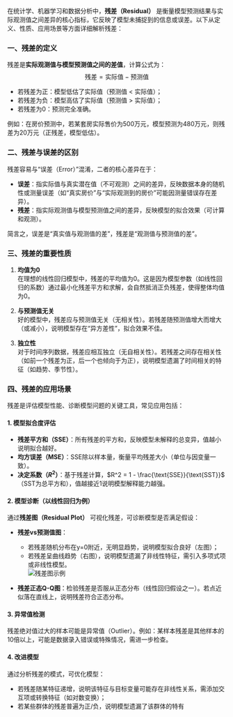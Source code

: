 在统计学、机器学习和数据分析中，**残差（Residual）** 是衡量模型预测结果与实际观测值之间差异的核心指标，它反映了模型未捕捉到的信息或误差。以下从定义、性质、应用场景等方面详细解析残差：


### 一、残差的定义
残差是**实际观测值与模型预测值之间的差值**，计算公式为：  
$$\text{残差} = \text{实际值} - \text{预测值}$$  
- 若残差为正：模型低估了实际值（预测值 < 实际值）；  
- 若残差为负：模型高估了实际值（预测值 > 实际值）；  
- 若残差为0：预测完全准确。  

例如：在房价预测中，若某套房实际售价为500万元，模型预测为480万元，则残差为20万元（正残差，模型低估）。


### 二、残差与误差的区别
残差容易与“误差（Error）”混淆，二者的核心差异在于：  
- **误差**：指实际值与真实潜在值（不可观测）之间的差异，反映数据本身的随机性或测量误差（如“真实房价”与“实际观测到的房价”可能因测量错误存在差异）。  
- **残差**：指实际观测值与模型预测值之间的差异，反映模型的拟合效果（可计算和观测）。  

简言之，误差是“真实值与观测值的差”，残差是“观测值与预测值的差”。


### 三、残差的重要性质
1. **均值为0**  
   在理想的线性回归模型中，残差的平均值为0。这是因为模型参数（如线性回归的系数）通过最小化残差平方和求解，会自然抵消正负残差，使得整体均值为0。  

2. **与预测值无关**  
   好的模型中，残差应与预测值无关（无相关性）。若残差随预测值增大而增大（或减小），说明模型存在“异方差性”，拟合效果不佳。  

3. **独立性**  
   对于时间序列数据，残差应相互独立（无自相关性）。若残差之间存在相关性（如前一个残差为正，后一个也倾向于为正），说明模型遗漏了时间相关的特征（如趋势、季节性）。  


### 四、残差的应用场景
残差是评估模型性能、诊断模型问题的关键工具，常见应用包括：

#### 1. 模型拟合度评估
- **残差平方和（SSE）**：所有残差的平方和，反映模型未解释的总变异，值越小说明拟合越好。  
- **均方误差（MSE）**：SSE除以样本量，衡量平均残差大小（单位与因变量一致）。  
- **决定系数（$R^2$）**：基于残差计算，$R^2 = 1 - \frac{\text{SSE}}{\text{SST}}$（SST为总平方和），值越接近1说明模型解释能力越强。  

#### 2. 模型诊断（以线性回归为例）
通过**残差图（Residual Plot）** 可视化残差，可诊断模型是否满足假设：  
- **残差vs预测值图**：  
  - 若残差随机分布在y=0附近，无明显趋势，说明模型拟合良好（左图）；  
  - 若残差呈曲线趋势（右图），说明模型遗漏了非线性特征，需引入多项式项或非线性模型。  
  ![残差图示例](https://upload.wikimedia.org/wikipedia/commons/thumb/3/3a/Residual_plot.png/600px-Residual_plot.png)  

- **残差正态Q-Q图**：检验残差是否服从正态分布（线性回归假设之一）。若点近似落在直线上，说明残差符合正态分布。  

#### 3. 异常值检测
残差绝对值过大的样本可能是异常值（Outlier）。例如：某样本残差是其他样本的10倍以上，可能是数据录入错误或特殊情况，需进一步检查。  

#### 4. 改进模型
通过分析残差的模式，可优化模型：  
- 若残差随某特征递增，说明该特征与目标变量可能存在非线性关系，需添加交互项或转换特征（如对数变换）；  
- 若某些群体的残差普遍为正/负，说明模型遗漏了该群体的特有